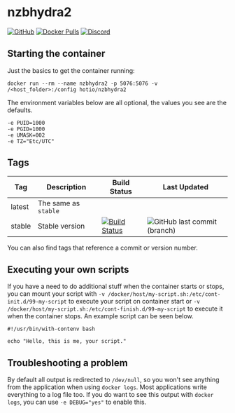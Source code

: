 # nzbhydra2

[![GitHub](https://img.shields.io/badge/source-github-lightgrey)](https://github.com/hotio/docker-nzbhydra2)
[![Docker Pulls](https://img.shields.io/docker/pulls/hotio/nzbhydra2)](https://hub.docker.com/r/hotio/nzbhydra2)
[![Discord](https://img.shields.io/discord/610068305893523457?color=738ad6&label=discord&logo=discord&logoColor=white)](https://discord.gg/3SnkuKp)

## Starting the container

Just the basics to get the container running:

```shell
docker run --rm --name nzbhydra2 -p 5076:5076 -v /<host_folder>:/config hotio/nzbhydra2
```

The environment variables below are all optional, the values you see are the defaults.

```shell
-e PUID=1000
-e PGID=1000
-e UMASK=002
-e TZ="Etc/UTC"
```

## Tags

| Tag      | Description          | Build Status                                                                                                                                                | Last Updated                                                                                            |
| ---------|----------------------|-------------------------------------------------------------------------------------------------------------------------------------------------------------|---------------------------------------------------------------------------------------------------------|
| latest   | The same as `stable` |                                                                                                                                                             |                                                                                                         |
| stable   | Stable version       | [![Build Status](https://cloud.drone.io/api/badges/hotio/docker-nzbhydra2/status.svg?ref=refs/heads/stable)](https://cloud.drone.io/hotio/docker-nzbhydra2) | ![GitHub last commit (branch)](https://img.shields.io/github/last-commit/hotio/docker-nzbhydra2/stable) |

You can also find tags that reference a commit or version number.

## Executing your own scripts

If you have a need to do additional stuff when the container starts or stops, you can mount your script with `-v /docker/host/my-script.sh:/etc/cont-init.d/99-my-script` to execute your script on container start or `-v /docker/host/my-script.sh:/etc/cont-finish.d/99-my-script` to execute it when the container stops. An example script can be seen below.

```shell
#!/usr/bin/with-contenv bash

echo "Hello, this is me, your script."
```

## Troubleshooting a problem

By default all output is redirected to `/dev/null`, so you won't see anything from the application when using `docker logs`. Most applications write everything to a log file too. If you do want to see this output with `docker logs`, you can use `-e DEBUG="yes"` to enable this.
